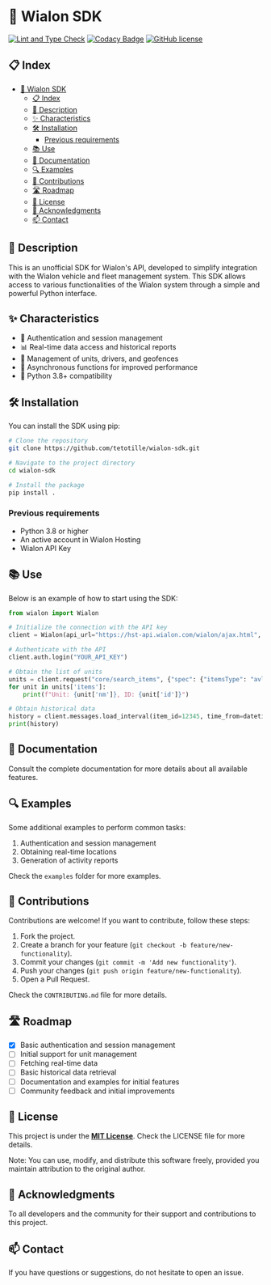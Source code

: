 # 🚀 Wialon SDK

[![Lint and Type Check](https://github.com/tetotille/python-wialon-sdk/actions/workflows/python-package.yml/badge.svg?branch=main)](https://github.com/tetotille/python-wialon-sdk/actions/workflows/python-package.yml)
[![Codacy Badge](https://app.codacy.com/project/badge/Grade/c7748bd584ca463d82fd94154b8d7716)](https://app.codacy.com/gh/tetotille/python-wialon-sdk/dashboard?utm_source=gh&utm_medium=referral&utm_content=&utm_campaign=Badge_grade)
[![GitHub license](https://img.shields.io/github/license/Naereen/StrapDown.js.svg)](https://github.com/Naereen/StrapDown.js/blob/master/LICENSE)

## 📋 Index

- [🚀 Wialon SDK](#-wialon-sdk)
  - [📋 Index](#-index)
  - [🚀 Description](#-description)
  - [✨ Characteristics](#-characteristics)
  - [🛠 Installation](#-installation)
    - [Previous requirements](#previous-requirements)
  - [📚 Use](#-use)
  - [📄 Documentation](#-documentation)
  - [🔍 Examples](#-examples)
  - [🤝 Contributions](#-contributions)
  - [🛣 Roadmap](#-roadmap)
  - [📄 License](#-license)
  - [💬 Acknowledgments](#-acknowledgments)
  - [📫 Contact](#-contact)

## 🚀 Description

This is an unofficial SDK for Wialon's API, developed to simplify integration with the Wialon vehicle and fleet management system. This SDK allows access to various functionalities of the Wialon system through a simple and powerful Python interface.

## ✨ Characteristics

- 📡 Authentication and session management
- 📊 Real-time data access and historical reports
- 🚗 Management of units, drivers, and geofences
- 🔄 Asynchronous functions for improved performance
- 🔧 Python 3.8+ compatibility

## 🛠 Installation

You can install the SDK using pip:

```bash
# Clone the repository
git clone https://github.com/tetotille/wialon-sdk.git

# Navigate to the project directory
cd wialon-sdk

# Install the package
pip install .
```

### Previous requirements

- Python 3.8 or higher
- An active account in Wialon Hosting
- Wialon API Key

## 📚 Use

Below is an example of how to start using the SDK:

```python
from wialon import Wialon

# Initialize the connection with the API key
client = Wialon(api_url="https://hst-api.wialon.com/wialon/ajax.html", api_key="YOUR_API_KEY")

# Authenticate with the API
client.auth.login("YOUR_API_KEY")

# Obtain the list of units
units = client.request("core/search_items", {"spec": {"itemsType": "avl_unit", "propName": "sys_name", "propValueMask": "*", "sortType": "sys_name"}, "force": 1, "flags": 1, "from": 0, "to": 0})
for unit in units['items']:
    print(f"Unit: {unit['nm']}, ID: {unit['id']}")

# Obtain historical data
history = client.messages.load_interval(item_id=12345, time_from=datetime(2023, 1, 1), time_to=datetime(2023, 1, 2))
print(history)
```

## 📄 Documentation

Consult the complete documentation for more details about all available features.

## 🔍 Examples

Some additional examples to perform common tasks:

1. Authentication and session management
2. Obtaining real-time locations
3. Generation of activity reports

Check the `examples` folder for more examples.

## 🤝 Contributions

Contributions are welcome! If you want to contribute, follow these steps:

1. Fork the project.
2. Create a branch for your feature (`git checkout -b feature/new-functionality`).
3. Commit your changes (`git commit -m 'Add new functionality'`).
4. Push your changes (`git push origin feature/new-functionality`).
5. Open a Pull Request.

Check the `CONTRIBUTING.md` file for more details.

## 🛣 Roadmap

- [x] Basic authentication and session management
- [ ] Initial support for unit management
- [ ] Fetching real-time data
- [ ] Basic historical data retrieval
- [ ] Documentation and examples for initial features
- [ ] Community feedback and initial improvements

## 📄 License

This project is under the **[MIT License](LICENSE)**. Check the LICENSE file for more details.

Note: You can use, modify, and distribute this software freely, provided you maintain attribution to the original author.

## 💬 Acknowledgments

To all developers and the community for their support and contributions to this project.

## 📫 Contact

If you have questions or suggestions, do not hesitate to open an issue.
